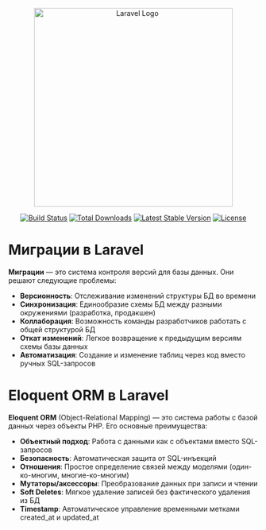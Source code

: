 <p align="center"><a href="https://laravel.com" target="_blank"><img src="https://raw.githubusercontent.com/laravel/art/master/logo-lockup/5%20SVG/2%20CMYK/1%20Full%20Color/laravel-logolockup-cmyk-red.svg" width="400" alt="Laravel Logo"></a></p>

<p align="center">
<a href="https://github.com/laravel/framework/actions"><img src="https://github.com/laravel/framework/workflows/tests/badge.svg" alt="Build Status"></a>
<a href="https://packagist.org/packages/laravel/framework"><img src="https://img.shields.io/packagist/dt/laravel/framework" alt="Total Downloads"></a>
<a href="https://packagist.org/packages/laravel/framework"><img src="https://img.shields.io/packagist/v/laravel/framework" alt="Latest Stable Version"></a>
<a href="https://packagist.org/packages/laravel/framework"><img src="https://img.shields.io/packagist/l/laravel/framework" alt="License"></a>
</p>


# Миграции в Laravel

**Миграции** — это система контроля версий для базы данных. Они решают следующие проблемы:

- **Версионность**: Отслеживание изменений структуры БД во времени
- **Синхронизация**: Единообразие схемы БД между разными окружениями (разработка, продакшен)
- **Коллаборация**: Возможность команды разработчиков работать с общей структурой БД
- **Откат изменений**: Легкое возвращение к предыдущим версиям схемы базы данных
- **Автоматизация**: Создание и изменение таблиц через код вместо ручных SQL-запросов

# Eloquent ORM в Laravel

**Eloquent ORM** (Object-Relational Mapping) — это система работы с базой данных через объекты PHP. Его основные преимущества:

- **Объектный подход**: Работа с данными как с объектами вместо SQL-запросов
- **Безопасность**: Автоматическая защита от SQL-инъекций
- **Отношения**: Простое определение связей между моделями (один-ко-многим, многие-ко-многим)
- **Мутаторы/аксессоры**: Преобразование данных при записи и чтении
- **Soft Deletes**: Мягкое удаление записей без фактического удаления из БД
- **Timestamp**: Автоматическое управление временными метками created_at и updated_at